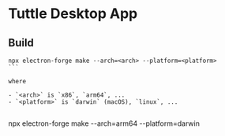# Tuttle Desktop App

## Build

````
npx electron-forge make --arch=<arch> --platform=<platform>
```

where

- `<arch>` is `x86`, `arm64`, ...
- `<platform>` is `darwin` (macOS), `linux`, ...


````
npx electron-forge make --arch=arm64 --platform=darwin
```